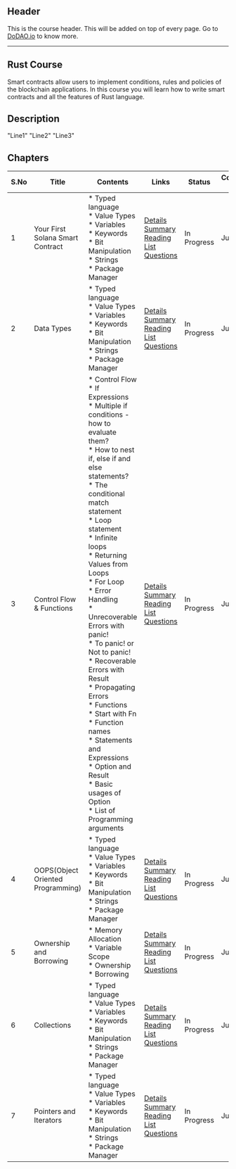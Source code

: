 ## Header
This is the course header. This will be added on top of every page. Go to [DoDAO.io](https://www.dodao.io) to know more.

 ---

 ## Rust Course
 Smart contracts allow users to implement conditions, rules and policies of the blockchain applications. 
In this course you will learn how to write smart contracts and all the features of Rust language.

 
 ## Description
 "Line1" 
"Line2" 
"Line3"

 
 ## Chapters
 
 | S.No        | Title       | Contents   | Links      | Status      | Completion Week |
 | ----------- | ----------- |----------- |----------- | ----------- | ----------- |
 | 1      | Your First Solana Smart Contract | * Typed language<br/> * Value Types<br/> * Variables<br/> * Keywords<br/> * Bit Manipulation<br/> * Strings<br/> * Package Manager| [Details](generated/topics/first-smart-contract.md) <br/> [Summary](generated/summaries/data_types.md) <br/> [Reading List](generated/readings/data_types.md) <br/> [Questions](generated/questions/data_types.md) | In Progress | July 18 |
 | 2      | Data Types | * Typed language<br/> * Value Types<br/> * Variables<br/> * Keywords<br/> * Bit Manipulation<br/> * Strings<br/> * Package Manager| [Details](generated/topics/first-smart-contract.md) <br/> [Summary](generated/summaries/data_types.md) <br/> [Reading List](generated/readings/data_types.md) <br/> [Questions](generated/questions/data_types.md) | In Progress | July 18 |
 | 3      | Control Flow & Functions | * Control Flow<br/> * If Expressions<br/> * Multiple if conditions - how to evaluate them?<br/> * How to nest if, else if and else statements?<br/> * The conditional match statement<br/> * Loop statement<br/> * Infinite loops<br/> * Returning Values from Loops<br/> * For Loop<br/> * Error Handling<br/> * Unrecoverable Errors with panic!<br/> * To panic! or Not to panic!<br/> * Recoverable Errors with Result<br/> * Propagating Errors<br/> * Functions<br/> * Start with Fn<br/> * Function names<br/> * Statements and Expressions<br/> * Option and Result<br/> * Basic usages of Option<br/> * List of Programming arguments| [Details](generated/topics/control-flow-functions.md) <br/> [Summary](generated/summaries/control_flow.md) <br/> [Reading List](generated/readings/control_flow.md) <br/> [Questions](generated/questions/control_flow.md) | In Progress | July 18 |
 | 4      | OOPS(Object Oriented Programming) | * Typed language<br/> * Value Types<br/> * Variables<br/> * Keywords<br/> * Bit Manipulation<br/> * Strings<br/> * Package Manager| [Details](generated/topics/oops.md) <br/> [Summary](generated/summaries/data_types.md) <br/> [Reading List](generated/readings/data_types.md) <br/> [Questions](generated/questions/data_types.md) | In Progress | July 18 |
 | 5      | Ownership and Borrowing | * Memory Allocation<br/> * Variable Scope<br/> * Ownership<br/> * Borrowing| [Details](generated/topics/owner-borrow.md) <br/> [Summary](generated/summaries/owner_borrow.md) <br/> [Reading List](generated/readings/owner_borrow.md) <br/> [Questions](generated/questions/owner_borrow.md) | In Progress | July 18 |
 | 6      | Collections | * Typed language<br/> * Value Types<br/> * Variables<br/> * Keywords<br/> * Bit Manipulation<br/> * Strings<br/> * Package Manager| [Details](generated/topics/collections.md) <br/> [Summary](generated/summaries/data_types.md) <br/> [Reading List](generated/readings/data_types.md) <br/> [Questions](generated/questions/data_types.md) | In Progress | July 18 |
 | 7      | Pointers and Iterators | * Typed language<br/> * Value Types<br/> * Variables<br/> * Keywords<br/> * Bit Manipulation<br/> * Strings<br/> * Package Manager| [Details](generated/topics/point-iter.md) <br/> [Summary](generated/summaries/data_types.md) <br/> [Reading List](generated/readings/data_types.md) <br/> [Questions](generated/questions/data_types.md) | In Progress | July 18 | 
